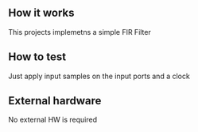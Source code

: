 <!---

This file is used to generate your project datasheet. Please fill in the information below and delete any unused
sections.

You can also include images in this folder and reference them in the markdown. Each image must be less than
512 kb in size, and the combined size of all images must be less than 1 MB.
-->

## How it works

This projects implemetns a simple FIR Filter

## How to test

Just apply input samples on the input ports and a clock

## External hardware

No external HW is required